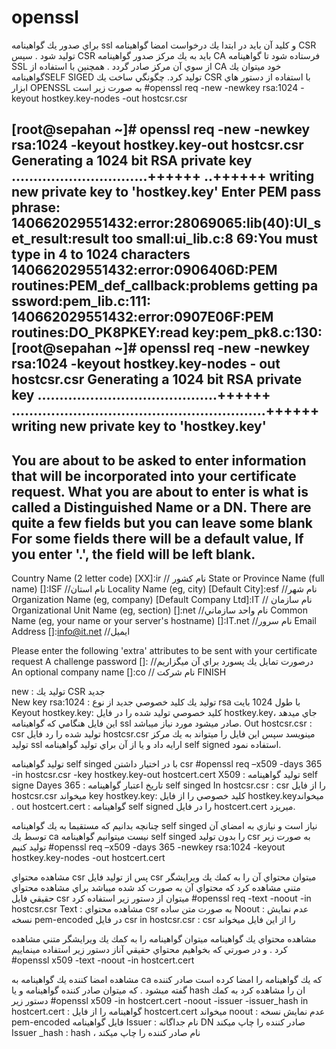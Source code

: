 # openssl

براي صدور يك گواهينامه ssl  و كليد آن بايد در ابتدا يك درخواست امضا گواهينامه CSR توليد شود .  سپس CSR بايد به يك مركز صدور گواهينامه CA فرستاده شود تا گواهينامه SSL از سوي آن مركز صادر گردد . همچنين با استفاده از CA خود ميتوان يك گواهينامهSELF SIGED توليد كرد.
چگونگي ساخت يك CSR با استفاده از دستور هاي ابزار OPENSSL  به صورت زير است
#openssl req -new -newkey rsa:1024 -keyout hostkey.key-nodes -out hostcsr.csr

[root@sepahan ~]# openssl req -new -newkey rsa:1024 -keyout hostkey.key-out hostcsr.csr
Generating a 1024 bit RSA private key
...............................++++++
..++++++
writing new private key to 'hostkey.key'
Enter PEM pass phrase:
140662029551432:error:28069065:lib(40):UI_set_result:result too small:ui_lib.c:8                                                                             69:You must type in 4 to 1024 characters
140662029551432:error:0906406D:PEM routines:PEM_def_callback:problems getting pa                                                                             ssword:pem_lib.c:111:
140662029551432:error:0907E06F:PEM routines:DO_PK8PKEY:read key:pem_pk8.c:130:
[root@sepahan ~]# openssl req -new -newkey rsa:1024 -keyout hostkey.key-nodes -                                                                             out hostcsr.csr
Generating a 1024 bit RSA private key
.........................................++++++
..........................................................++++++
writing new private key to 'hostkey.key'
-----
You are about to be asked to enter information that will be incorporated
into your certificate request.
What you are about to enter is what is called a Distinguished Name or a DN.
There are quite a few fields but you can leave some blank
For some fields there will be a default value,
If you enter '.', the field will be left blank.
-----
Country Name (2 letter code) [XX]:ir                                      // نام كشور
State or Province Name (full name) []:ISF                                 //نام استان
Locality Name (eg, city) [Default City]:esf                               //نام شهر
Organization Name (eg, company) [Default Company Ltd]:IT                  // نام سازمان
Organizational Unit Name (eg, section) []:net                             //نام واحد سازماني
Common Name (eg, your name or your server's hostname) []:IT.net           //نام سرور
Email Address []:info@it.net                                              //ايميل

Please enter the following 'extra' attributes
to be sent with your certificate request
A challenge password []:                                                  //درصورت تمايل يك پسورد براي آن ميگزاريم
An optional company name []:co                                            // نام شركت
FINISH

new : توليد يك CSR جديد   
New key rsa:1024 : توليد يك كليد خصوصي جديد از نوع rsa  با طول 1024 بايت 
Keyout hostkey.key: كليد خصوصي توليد شده را در فايل hostkey.keyجاي ميدهد ، اين فايل هنگامي كه گواهينامه ssl صادر ميشود مورد نياز ميباشد.
Out hostcsr.csr : csr توليد شده را رد فايل hostcsr.csr مينويسد سپس اين فايل را ميتواند به يك مركز توليد ssl ارايه داد و يا از آن براي توليد گواهينامه self signed استفاده نمود.

توليد گواهينامه self singed  با در اختيار داشتن csr
#openssl req –x509 -days 365 -in hostcsr.csr -key hostkey.key-out hostcert.cert
X509 : توليد گواهينامه self signe
Dayes 365 : تاريخ اعتبار گواهينامه self singed
In hostcsr.csr : csr را از فايل hostcsr.csr ميخواند
key hostkey.key: كليد خصوصي را از فايل  hostkey.keyميخواند .
out hostcert.cert : گواهينامه self signed را در فايل hostcert.cert ميريزد.


چنانچه بدانيم كه مستقيما به يك گواهينامه self singed نياز است و نيازي به امضاي آن توسط يك ca  نيست ميتوانيم گواهينامه self singed  را بدون توليد csr به صورت زير توليد كنيم
#openssl req –x509 -days 365 -newkey rsa:1024 -keyout hostkey.key-nodes -out hostcert.cert


مشاهده محتواي csr
پس از توليد فايل csr ميتوان محتواي آن را به كمك يك ويرايشگر متني مشاهده كرد كه محتواي آن به صورت كد شده ميباشد
براي مشاهده محتواي حقيقي فايل csr ميتوان از دستور زير استفاده كرد
#openssl req -text -noout -in hostcsr.csr
Text : مشاهده محتواي csr به صورت متن ساده
Noout : عدم نمايش نسخه pem-encoded در فايل csr
in hostcsr.csr : csr را از اين فايل ميخواند

مشاهده محتواي يك گواهينامه 
ميتوان گواهينامه را به كمك يك ويرايشگر متني مشاهده كرد . و در صورتي كه بخواهيم محتواي حقيقي آناز دستور زير استفاده مينماييم
#openssl x509 -text -noout -in hostcert.cert

مشاهده امضا كننده يك گواهينامه
به ca كه يك گواهينامه را امضا كرده است صادر كننده گفته ميشود . كه ميتوان صادر كننده گواهينامه و يا hash ان را مشاهده كرد
به كمك دستور زير
#openssl x509 -in hostcert.cert -noout -issuer -issuer_hash
in hostcert.cert : گواهينامه را از فايل hostcert.cert ميخواند
noout : عدم نمايش نسخه pem-encoded فايل گواهينامه
Issuer : نام جداگانه DN صادر كننده را چاپ ميكند
Issuer _hash : hash ، نام صادر كننده را چاپ ميكند

